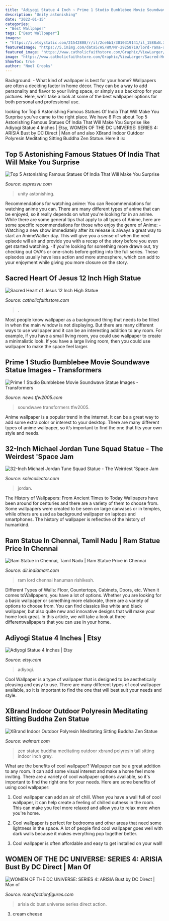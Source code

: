 ```yaml
---
title: "Adiyogi Statue 4 Inch ~ Prime 1 Studio Bumblebee Movie Soundwave Statue Images"
description: "Unity astonishing"
date: "2022-01-15"
categories:
- "Best Wallpaper"
tags: ["Best Wallpaper"]
images:
- "https://i.etsystatic.com/21542808/r/il/2ce6b1/3010319141/il_1588xN.3010319141_hym2.jpg"
featuredImage: "https://5.imimg.com/data5/AS/WM/MY-29258719/lord-rama-statue-500x500.jpg"
featured_image: "https://www.catholicfaithstore.com/Graphic/ViewLarger/Sacred-Heart-Jesus-12-Inch-High-Statue_78149.jpg"
image: "https://www.catholicfaithstore.com/Graphic/ViewLarger/Sacred-Heart-Jesus-12-Inch-High-Statue_78149.jpg"
ShowToc: true
author: "Noel Crooks"
---
```



Background: - What kind of wallpaper is best for your home?
Wallpapers are often a deciding factor in home décor. They can be a way to add personality and flavor to your living space, or simply as a backdrop for your pictures. Here, we'll take a look at some of the best wallpaper options for both personal and professional use.

	

		
looking for Top 5 Astonishing Famous Statues Of India That Will Make You Surprise you've came to the right place. We have 8 Pics about Top 5 Astonishing Famous Statues Of India That Will Make You Surprise like Adiyogi Statue 4 Inches | Etsy, WOMEN OF THE DC UNIVERSE: SERIES 4: ARISIA Bust by DC Direct | Man of and also XBrand Indoor Outdoor Polyresin Meditating Sitting Buddha Zen Statue. Here it is:
		
    
## Top 5 Astonishing Famous Statues Of India That Will Make You Surprise

<img loading=lazy src="https://expresvu.com/wp-content/uploads/2021/05/Statue-of-unity.jpeg" onerror="this.onerror=null;this.src='https://tse2.mm.bing.net/th?id=OIP.7HIS9fx15Nn4fNODAXd5jQHaHa&amp;pid=15.1';" alt="Top 5 Astonishing Famous Statues Of India That Will Make You Surprise">

_Source: expresvu.com_

>unity astonishing. 

	

Recommendations for watching anime: You can
Recommendations for watching anime you can. There are many different types of anime that can be enjoyed, so it really depends on what you're looking for in an anime. While there are some general tips that apply to all types of Anime, here are some specific recommendations for those who enjoy the genre of Anime: 
-Watching a new show immediately after its release is always a great way to start an AnimeWalker day. This will give you a sense of when the next episode will air and provide you with a recap of the story before you even get started watching. 
-If you're looking for something more drawn out, try checking out OVA's or one-shots before getting into the full series. These episodes usually have less action and more atmosphere, which can add to your enjoyment while giving you more closure on the story.

    
## Sacred Heart Of Jesus 12 Inch High Statue

<img loading=lazy src="https://www.catholicfaithstore.com/Graphic/ViewLarger/Sacred-Heart-Jesus-12-Inch-High-Statue_78149.jpg" onerror="this.onerror=null;this.src='https://tse1.mm.bing.net/th?id=OIP.EJHTXx6zfNSIzPkBs4e1XAAAAA&amp;pid=15.1';" alt="Sacred Heart of Jesus 12 Inch High Statue">

_Source: catholicfaithstore.com_

>. 

	

Most people know wallpaper as a background thing that needs to be filled in when the main window is not displaying. But there are many different ways to use wallpaper and it can be an interesting addition to any room. For example, if you have a small living room, you could use wallpaper to create a minimalistic look. If you have a large living room, then you could use wallpaper to make the space feel larger.

    
## Prime 1 Studio Bumblebee Movie Soundwave Statue Images - Transformers

<img loading=lazy src="https://news.tfw2005.com/wp-content/uploads/sites/10/2019/10/Prime-1-Studio-Bumblebee-Movie-Soundwave-01.jpg" onerror="this.onerror=null;this.src='https://tse3.mm.bing.net/th?id=OIP.664ZfXdPe5KmWKMLK3xjJQHaJ4&amp;pid=15.1';" alt="Prime 1 Studio Bumblebee Movie Soundwave Statue Images - Transformers">

_Source: news.tfw2005.com_

>soundwave transformers tfw2005. 

	

Anime wallpaper is a popular trend in the internet. It can be a great way to add some extra color or interest to your desktop. There are many different types of anime wallpaper, so it’s important to find the one that fits your own style and needs.

    
## 32-Inch Michael Jordan Tune Squad Statue - The Weirdest &#039;Space Jam

<img loading=lazy src="https://images.solecollector.com/complex/images/c_crop,h_976,w_576,x_0,y_9/f_auto,fl_lossy,q_auto,w_1200/adr0lipdmc3xzrfpi8zp/michael-jordan-tune-squad-statue" onerror="this.onerror=null;this.src='https://tse3.mm.bing.net/th?id=OIP.KImmZmnLOFjm-k2R8yi0JAHaMj&amp;pid=15.1';" alt="32-Inch Michael Jordan Tune Squad Statue - The Weirdest &#039;Space Jam">

_Source: solecollector.com_

>jordan. 

	

The History of Wallpapers: From Ancient Times to Today
Wallpapers have been around for centuries and there are a variety of them to choose from. Some wallpapers were created to be seen on large canvases or in temples, while others are used as background wallpaper on laptops and smartphones. The history of wallpaper is reflective of the history of humankind.

    
## Ram Statue In Chennai, Tamil Nadu | Ram Statue Price In Chennai

<img loading=lazy src="https://5.imimg.com/data5/AS/WM/MY-29258719/lord-rama-statue-500x500.jpg" onerror="this.onerror=null;this.src='https://tse3.mm.bing.net/th?id=OIP.MfRoIrL2SB93UvCMVgNm1QAAAA&amp;pid=15.1';" alt="Ram Statue in Chennai, Tamil Nadu | Ram Statue Price in Chennai">

_Source: dir.indiamart.com_

>ram lord chennai hanuman rishikesh. 

	

Different Types of Walls: Floor, Countertops, Cabinets, Doors, etc.
When it comes toWallpapers, you have a lot of options. Whether you are looking for a basic wallpaper or something more elaborate, there are a variety of options to choose from. You can find classics like white and black wallpaper, but also quite new and innovative designs that will make your home look great. In this article, we will take a look at three differentwallpapers that you can use in your home.

    
## Adiyogi Statue 4 Inches | Etsy

<img loading=lazy src="https://i.etsystatic.com/21542808/r/il/2ce6b1/3010319141/il_1588xN.3010319141_hym2.jpg" onerror="this.onerror=null;this.src='https://tse3.mm.bing.net/th?id=OIP.r3vdNci-NcY-6P9kxR1_nAHaG9&amp;pid=15.1';" alt="Adiyogi Statue 4 Inches | Etsy">

_Source: etsy.com_

>adiyogi. 

	

Cool Wallpaper is a type of wallpaper that is designed to be aesthetically pleasing and easy to use. There are many different types of cool wallpaper available, so it is important to find the one that will best suit your needs and style.

    
## XBrand Indoor Outdoor Polyresin Meditating Sitting Buddha Zen Statue

<img loading=lazy src="https://i5.walmartimages.com/asr/a4cc415e-6c19-4ea6-84bb-3e5b7fae4127.c1c7db5d448cf4a02ae6bb7d1a4345c4.jpeg" onerror="this.onerror=null;this.src='https://tse2.mm.bing.net/th?id=OIP.GQ9oi6z4OwRIGc-M7zqfYwHaLG&amp;pid=15.1';" alt="XBrand Indoor Outdoor Polyresin Meditating Sitting Buddha Zen Statue">

_Source: walmart.com_

>zen statue buddha meditating outdoor xbrand polyresin tall sitting indoor inch grey. 

	

What are the benefits of cool wallpaper?
Wallpaper can be a great addition to any room. It can add some visual interest and make a home feel more inviting. There are a variety of cool wallpaper options available, so it's important to find the right one for your needs. Here are some benefits of using cool wallpaper: 
1. Cool wallpaper can add an air of chill. When you have a wall full of cool wallpaper, it can help create a feeling of chilled outness in the room. This can make you feel more relaxed and allow you to relax more when you're home. 

2. Cool wallpaper is perfect for bedrooms and other areas that need some lightness in the space. A lot of people find cool wallpaper goes well with dark walls because it makes everything pop together better. 

3. Cool wallpaper is often affordable and easy to get installed on your wall!

    
## WOMEN OF THE DC UNIVERSE: SERIES 4: ARISIA Bust By DC Direct | Man Of

<img loading=lazy src="https://www.manofactionfigures.com/sites/default/files/imagecache/product_full/sites/default/files/arisia_bust.jpg?1311097894" onerror="this.onerror=null;this.src='https://tse2.mm.bing.net/th?id=OIP.qLs-ODMUpTvMhBDj4sn7gQHaLH&amp;pid=15.1';" alt="WOMEN OF THE DC UNIVERSE: SERIES 4: ARISIA Bust by DC Direct | Man of">

_Source: manofactionfigures.com_

>arisia dc bust universe series direct action. 

	

3. cream cheese 

